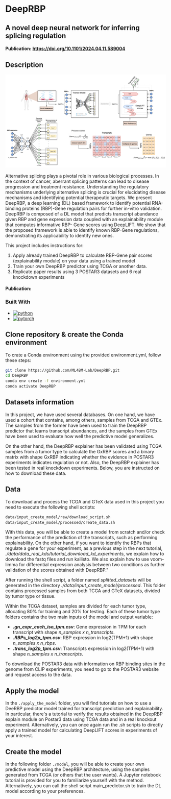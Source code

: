 # DeepRBP
## A novel deep neural network for inferring splicing regulation
#### Publication: https://doi.org/10.1101/2024.04.11.589004

<!-- ABOUT THE PROJECT -->
## Description
<p align="center">
    <img src="https://github.com/ML4BM-Lab/DeepRBP/blob/main/images/methods_deepsf.pdf" width="700" alt="PDF Image">
</p>

 <!-- <p align="center"><a href=https://www.thelancet.com/journals/ebiom/article/PIIS2352-3964(23)00333-X/fulltext>Discovering the mechanism of action of drugs with a sparse explainable network<a></p> -->

Alternative splicing plays a pivotal role in various biological processes. In the context of cancer, aberrant splicing patterns can lead to disease progression and treatment resistance. 
Understanding the regulatory mechanisms underlying alternative splicing is crucial for elucidating disease mechanisms and identifying potential therapeutic targets.
We present DeepRBP, a deep learning (DL) based framework to identify potential RNA-binding proteins (RBP)-Gene regulation pairs for further in-vitro validation. DeepRBP is composed of a DL model 
that predicts transcript abundance given RBP and gene expression data coupled with an explainability module that computes informative RBP-
Gene scores using DeepLIFT. We show that the proposed framework is able to identify known RBP-Gene regulations, demonstrating its applicability to identify new ones.

This project includes instructions for:
 1) Apply already trained DeepRBP to calculate RBP-Gene pair scores (explainability module) on your data using a trained model
 2) Train your own DeepRBP predictor using TCGA or another data.
 3) Replicate paper results using 3 POSTAR3 datasets and 6 real knockdown experiments 

#### Publication: 

### Built With
*   <a href="https://www.python.org/">
      <img src="https://www.python.org/static/community_logos/python-logo.png" width="110" alt="python" >
    </a>
*   <a href="https://pytorch.org/">
      <img src="https://pytorch.org/assets/images/pytorch-logo.png" width="105" alt="pytorch" >
    </a>

## Clone repository & create the Conda environment
To crate a Conda environment using the provided environment.yml, follow these steps:

```bash
git clone https://github.com/ML4BM-Lab/DeepRBP.git
cd DeepRBP
conda env create -f environment.yml
conda activate DeepRBP
```
## Datasets information
In this project, we have used several databases. On one hand, we have used a cohort that contains, among others, samples from TCGA and GTEx. The samples from the former have been used to train the DeepRBP predictor that learns transcript abundances, and the samples from GTEx have been used to evaluate how well the predictive model generalizes.

On the other hand, the DeepRBP explainer has been validated using TCGA samples from a tumor type to calculate the GxRBP scores and a binary matrix with shape GxRBP indicating whether the evidence in POSTAR3 experiments indicates regulation or not. Also, the DeepRBP explainer has been tested in real knockdown experiments. Below, you are instructed on how to download these data.

## Data
To download and process the TCGA and GTeX data used in this project you need to execute the following shell scripts:

```bash
data/input_create_model/raw/download_script.sh
data/input_create_model/processed/create_data.sh
```
With this data, you will be able to create a model from scratch and/or check the performance of the prediction of the transcripts, such as performing explainability.
On the other hand, if you want to identify the RBPs that regulate a gene for your experiment, as a previous step in the next tutorial, *./data/data_real_kds/tutorial_download_kd_experiments*, we explain how to download the fastq files and run kallisto. We also explain how to use voom-limma for differential expression analysis between two conditions as further validation of the scores obtained with DeepRBP."

After running the shell script, a folder named *splitted_datasets* will be generated in the directory *./data/input_create_model/processed*. This folder contains processed samples from both TCGA and GTeX datasets, divided by tumor type or tissue. 

Within the TCGA dataset, samples are divided for each tumor type, allocating 80% for training and 20% for testing. Each of these tumor type folders contains the two main inputs of the model and output variable:

- **_.gn_expr_each_iso_tpm.csv_**:  Gene expression in TPM for each transcript with shape *n_samples x n_transcripts*.
- **_.RBPs_log2p_tpm.csv_**: RBP expression in log2(TPM+1) with shape *n_samples x n_rbps*.
- **_.trans_log2p_tpm.csv_**: Transcripts expression in log2(TPM+1) with shape *n_samples x n_transcripts*.

To download the POSTAR3 data with information on RBP binding sites in the genome from CLIP experiments, you need to go to the POSTAR3 website and request access to the data.

## Apply the model
In the `./apply_the_model` folder, you will find tutorials on how to use a DeeRBP predictor model trained for transcript prediction and explainability.
In particular, there's a tutorial to verify the results obtained in the DeepRBP explain module on Postar3 data using TCGA data and in a real knockout experiment. Alternatively, you can once again run the .sh scripts to directly apply a trained model for calculating DeepLIFT scores in experiments of your interest.

## Create the model
In the following folder `./model`, you will be able to create your own predictive model using the DeepRBP architecture, using the samples generated from TCGA (or others that the user wants). A Jupyter notebook tutorial is provided for you to familiarize yourself with the method. Alternatively, you can call the shell script main_predictor.sh to train the DL model according to your preferences.





